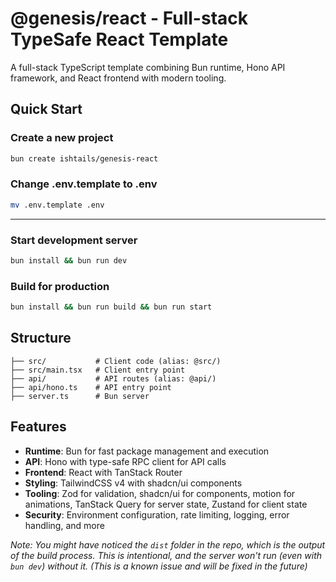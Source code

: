 # @genesis/react - Full-stack TypeSafe React Template

A full-stack TypeScript template combining Bun runtime, Hono API framework, and React frontend with modern tooling.

## Quick Start

### Create a new project
```bash
bun create ishtails/genesis-react
```

### Change .env.template to .env
```bash
mv .env.template .env
```
************
### Start development server
```bash
bun install && bun run dev
```

### Build for production
```bash
bun install && bun run build && bun run start
```

## Structure

```
├── src/           # Client code (alias: @src/)
├── src/main.tsx   # Client entry point
├── api/           # API routes (alias: @api/) 
├── api/hono.ts    # API entry point
├── server.ts      # Bun server
```

## Features

- **Runtime**: Bun for fast package management and execution
- **API**: Hono with type-safe RPC client for API calls
- **Frontend**: React with TanStack Router
- **Styling**: TailwindCSS v4 with shadcn/ui components
- **Tooling**: Zod for validation, shadcn/ui for components, motion for animations, TanStack Query for server state, Zustand for client state
- **Security**: Environment configuration, rate limiting, logging, error handling, and more

_Note: You might have noticed the `dist` folder in the repo, which is the output of the build process. This is intentional, and the server won't run (even with `bun dev`) without it. (This is a known issue and will be fixed in the future)_
